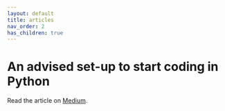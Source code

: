 ```yaml
---
layout: default
title: articles
nav_order: 2
has_children: true
---
```


# An advised set-up to start coding in Python

Read the article on [Medium](https://medium.com/@__initial__/an-advised-set-up-to-start-coding-with-python-5fbb166bd85).